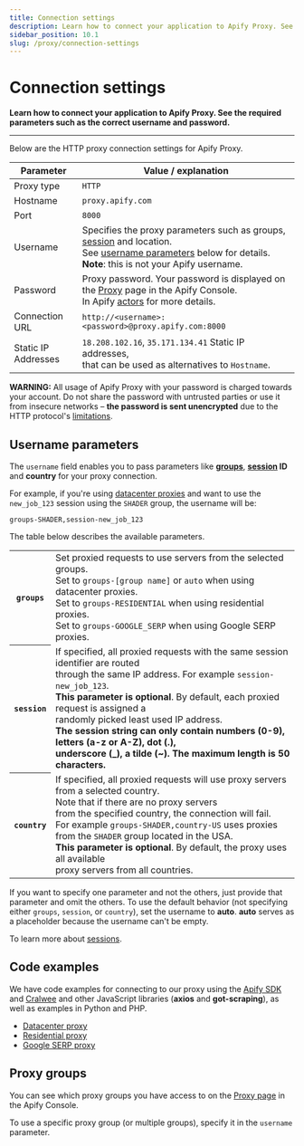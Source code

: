 ```yaml
---
title: Connection settings
description: Learn how to connect your application to Apify Proxy. See the required parameters such as the correct username and password.
sidebar_position: 10.1
slug: /proxy/connection-settings
---
```


# Connection settings

**Learn how to connect your application to Apify Proxy. See the required parameters such as the correct username and password.**

---

Below are the HTTP proxy connection settings for Apify Proxy.

| Parameter           | Value / explanation                                                                                                                                                                                                                                                                                                                                        |
|---------------------|------------------------------------------------------------------------------------------------------------------------------------------------------------------------------------------------------------------------------------------------------------------------------------------------------------------------------------------------------------|
| Proxy type          | `HTTP`                                                                                                                                                                                                                                                                                                                                                     |
| Hostname            | `proxy.apify.com`                                                                                                                                                                                                                                                                                                                                          |
| Port                | `8000`                                                                                                                                                                                                                                                                                                                                                     |
| Username            | Specifies the proxy parameters such as groups, [session](./index.md) and location. <br/>See [username parameters](#username-parameters) below for details. <br/>**Note**: this is not your Apify username.                                                                                                                                |
| Password            | Proxy password. Your password is displayed on the [Proxy](https://console.apify.com/proxy) page in the Apify Console. <br/>In Apify [actors](../actors/index.md) for more details. |
| Connection URL      | `http://<username>:<password>@proxy.apify.com:8000`                                                                                                                                                                                                                                                                                                        |
| Static IP Addresses | `18.208.102.16`, `35.171.134.41` Static IP addresses, <br/>that can be used as alternatives to `Hostname`.                                                                                                                                                                                                                                                 |


**WARNING:** All usage of Apify Proxy with your password is charged towards your account. Do not share the password with untrusted parties or use it from insecure networks – **the password is sent unencrypted** due to the HTTP protocol's [limitations](https://www.guru99.com/difference-http-vs-https.html).

## Username parameters

The `username` field enables you to pass parameters like **[groups](#proxy-groups)**, **[session](./index.md) ID** and **country** for your proxy connection.

For example, if you're using [datacenter proxies](./datacenter_proxy/index.md) and want to use the `new_job_123` session using the `SHADER` group, the username will be:

```text
groups-SHADER,session-new_job_123
```

The table below describes the available parameters.

<table class="table table-bordered table-condensed">
    <tbody>
    <tr>
        <th><code>groups</code></th>
        <td>
            Set proxied requests to use servers from the selected groups.
            <br/>Set to <code>groups-[group name]</code> or <code>auto</code> when using datacenter proxies.
            <br/>Set to <code>groups-RESIDENTIAL</code> when using residential proxies.
            <br/>Set to <code>groups-GOOGLE_SERP</code> when using Google SERP proxies.
        </td>
    </tr>
    <tr>
        <th><code>session</code></th>
        <td>
            If specified, all proxied requests with the same session identifier are routed
            <br/>through the same IP address. For example <code>session-new_job_123</code>.
            <br /><strong>This parameter is optional</strong>. By default, each proxied request
            is assigned a
            <br/>randomly picked least used IP address.
            <br /><strong>The session string can only contain numbers (0-9), letters (a-z or A-Z),
            dot (.),
            <br/>underscore (_), a tilde (~). The maximum length is 50 characters.</strong>
        </td>
    </tr>
    <tr>
        <th><code>country</code></th>
        <td>
            If specified, all proxied requests will use proxy servers from a selected country.
             <br/>Note that if there are no proxy servers
            <br/>from the specified country, the connection will fail.
             <br/>For example <code>groups-SHADER,country-US</code> uses proxies
             <br/> from the <code>SHADER</code> group located in the USA.
            <br /><strong>This parameter is optional</strong>.
            By default, the proxy uses all available
            <br/>proxy servers from all countries.
        </td>
    </tr>
    </tbody>
</table>

If you want to specify one parameter and not the others, just provide that parameter and omit the others. To use the default behavior (not specifying either `groups`, `session`, or `country`), set the username to **auto**. **auto** serves as a placeholder because the username can't be empty.

To learn more about [sessions](./index.md).

## Code examples

We have code examples for connecting to our proxy using the [Apify SDK](https://sdk.apify.com) and [Cralwee](https://crawlee.dev/) and other JavaScript libraries (**axios** and **got-scraping**), as well as examples in Python and PHP.

* [Datacenter proxy](./datacenter_proxy/examples.md)
* [Residential proxy](./residential_proxy/index.md)
* [Google SERP proxy](./google_serp_proxy/examples.md)

## Proxy groups

You can see which proxy groups you have access to on the [Proxy page](https://console.apify.com/proxy) in the Apify Console.

To use a specific proxy group (or multiple groups), specify it in the `username` parameter.
